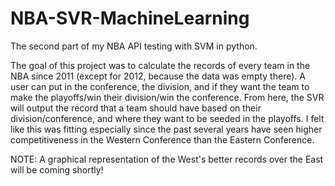 # NBA-SVR-MachineLearning
The second part of my NBA API testing with SVM in python.

The goal of this project was to calculate the records of every team in the NBA since 2011 (except for 2012, because the data was empty there).
A user can put in the conference, the division, and if they want the team to make the playoffs/win their division/win the conference. From here,
the SVR will output the record that a team should have based on their division/conference, and where they want to be seeded in the playoffs.
I felt like this was fitting especially since the past several years have seen higher competitiveness in the Western Conference than the Eastern Conference.


NOTE: A graphical representation of the West's better records over the East will be coming shortly!
